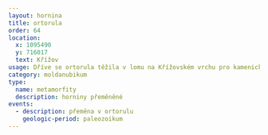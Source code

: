 ```yaml
---
layout: hornina
title: ortorula
order: 64
location:
  x: 1095490
  y: 716017
  text: Křížov
usage: Dříve se ortorula těžila v lomu na Křížovském vrchu pro kamenické zpracování. V Louňovicích pod Blaníkem jsou z ní vyrobeny schody kostela, dlažba zámeckého nádvoří a mnoho menších kamenických prací. Pro průmyslové využití se ortorula
category: moldanubikum
type:
  name: metamorfity
  description: horniny přeměněné
events:
  - description: přeměna v ortorulu
    geologic-period: paleozoikum
---
```


